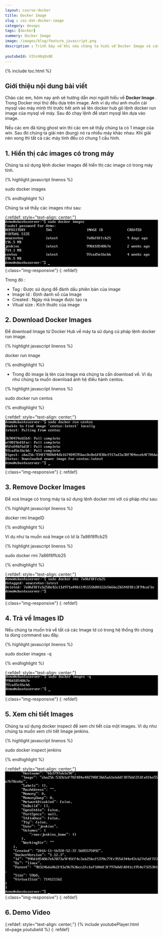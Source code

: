 ```yaml
---
layout: course-docker
title: Docker Image
slug : cai-dat-docker-image
category: devops
tags: [docker]
summery: Docker Image
image: /images/blog/feature_javascript.png
description : Trình bày về khi nào chúng ta hiểu về Docker Image và cách cài đặt Docker Image.

youtubeId: VIhs90q9sBE
---
```


{% include toc.html %}

## **Giới thiệu nội dung bài viết**

Chào các em, hôm nay anh sẽ hướng dẫn mọi người hiểu về <b> Docker Image </b>. Trong Docker mọi thứ đều dựa trên image. Anh ví dụ như anh muốn cài mysql vào máy mình thì trước hết anh sẽ lên docker hub gõ lệnh docker run image của mysql về máy. Sau đó chạy lệnh để start mysql lên dựa vào image.

Nếu các em đã từng ghost win thì các em sẽ thấy chúng ta có 1 image của win. Sau đó chúng ta giải nén (bung) nó ra nhiều máy khác nhau. Khi giải nén xong thì tất cả các máy tính đều có chung 1 cấu hình. 

## **1. Hiển thị các images có trong máy**

Chúng ta sử dụng lệnh docker images để hiển thị các image có trong máy tính.

{% highlight javascript  linenos %}

sudo docker images

{% endhighlight %}

Chúng ta sẽ thấy các images như sau:

{:refdef: style="text-align: center;"}
![reactjs ](/images/post/docker/displaying_docker_images.jpeg){:class="img-responsive"}
{: refdef}

Trong đó :
- Tag : Được sử dụng để đánh dấu phiên bản của image <br>
- Image Id : Định danh số của Image <br>
- Created : Ngày mà Image được tạo ra <br>
- Vỉtual size : Kích thước của image <br>

## **2. Download Docker Images**

Để download Image từ Docker Hub về máy ta sử dụng cú pháp lệnh docker run image.

{% highlight javascript  linenos %}

docker run image 

{% endhighlight %}

- Trong đó image là tên của Image mà chúng ta cần download về. Ví dụ như chúng ta muốn download ảnh hệ điều hành centos.

{% highlight javascript  linenos %}

sudo docker run centos 

{% endhighlight %}

{:refdef: style="text-align: center;"}
![reactjs ](/images/post/docker/downloading_docker_images.jpeg){:class="img-responsive"}
{: refdef}

## **3. Remove Docker Images**

Để xoá Image có trong máy ta sử dụng lệnh docker rmi với cú pháp như sau:

{% highlight javascript  linenos %}

docker rmi ImageID

{% endhighlight %}

Ví dụ như ta muốn xoá Image có Id là 7a86f8ffcb25

{% highlight javascript  linenos %}

sudo docker rmi 7a86f8ffcb25 

{% endhighlight %}

{:refdef: style="text-align: center;"}
![reactjs ](/images/post/docker/removing_docker_images.jpeg){:class="img-responsive"}
{: refdef}

## **4. Trả về Images ID**

Nếu chúng ta muốn trả về tất cả các Image Id có trong hệ thống thì chúng ta dùng command sau đây.

{% highlight javascript  linenos %}

sudo docker images -q 

{% endhighlight %}

{:refdef: style="text-align: center;"}
![reactjs ](/images/post/docker/docker_images_q.jpeg){:class="img-responsive"}
{: refdef}

## **5. Xem chi tiết Images**

Chúng ta sử dụng docker inspect để xem chi tiết của một images. Ví dụ như chúng ta muốn xem chi tiết Image jenkins.

{% highlight javascript  linenos %}

sudo docker inspect jenkins 


{% endhighlight %}

{:refdef: style="text-align: center;"}
![reactjs ](/images/post/docker/docker_inspect.jpeg){:class="img-responsive"}
{: refdef}

## **6. Demo Video**

{:refdef: style="text-align: center;"}
{% include youtubePlayer.html id=page.youtubeId %}
{: refdef}





